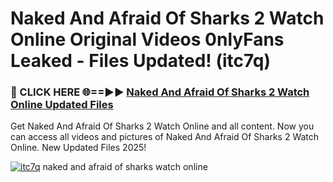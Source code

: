# Naked And Afraid Of Sharks 2 Watch Online Original Videos 0nlyFans Leaked - Files Updated! (itc7q)

<h3>🔴 CLICK HERE 🌐==►► <a href="https://tinyurl.com/up5wt9bj" rel="nofollow">Naked And Afraid Of Sharks 2 Watch Online Updated Files</a></h3>

Get Naked And Afraid Of Sharks 2 Watch Online and all content. Now you can access all videos and pictures of Naked And Afraid Of Sharks 2 Watch Online. New Updated Files 2025!

[![itc7q](https://i.imgur.com/ABiUzMV.gif)](https://tinyurl.com/up5wt9bj)
naked and afraid of sharks watch online